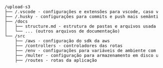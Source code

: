 <pre>
/upload-s3
├── /.vscode - configurações e extensões para vscode, caso você use
├── /.husky - configurações para commits e push mais semânticos
├── /docs
│   ├── structure.md - estrutura de pastas e arquivos usada no projeto
│   └── ... (outros arquivos de documentação)
└── /src
    ├── /aws - configuração do sdk da aws
    ├── /controllers - controladores das rotas
    ├── /env - configurações para variáveis de ambiente com zod 
    ├── /multer - configuração para armazenamento em disco usando multer
    ├── /routes - rotas da aplicação
</pre>
